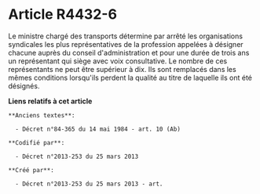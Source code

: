 # Article R4432-6

Le ministre chargé des transports détermine par arrêté les organisations syndicales les plus représentatives de la profession
appelées à désigner chacune auprès du conseil d'administration et pour une durée de trois ans un représentant qui siège avec
voix consultative. Le nombre de ces représentants ne peut être supérieur à dix. Ils sont remplacés dans les mêmes conditions
lorsqu'ils perdent la qualité au titre de laquelle ils ont été désignés.

**Liens relatifs à cet article**

	**Anciens textes**:

	  - Décret n°84-365 du 14 mai 1984 - art. 10 (Ab)

	**Codifié par**:

	  - Décret n°2013-253 du 25 mars 2013

	**Créé par**:

	  - Décret n°2013-253 du 25 mars 2013 - art.
